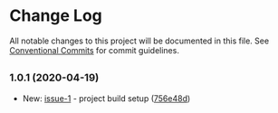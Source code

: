 # Change Log

All notable changes to this project will be documented in this file.
See [Conventional Commits](https://conventionalcommits.org) for commit guidelines.

## <small>1.0.1 (2020-04-19)</small>

* New: [issue-1](/vvysokiy/rhight/issues/issue-1) - project build setup ([756e48d](https://github.com/vvysokiy/rhight/commit/756e48d))
